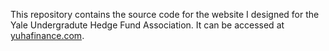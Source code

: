 This repository contains the source code for the website I designed for the Yale Undergradute Hedge Fund Association. It can be accessed at [yuhafinance.com](url). 
